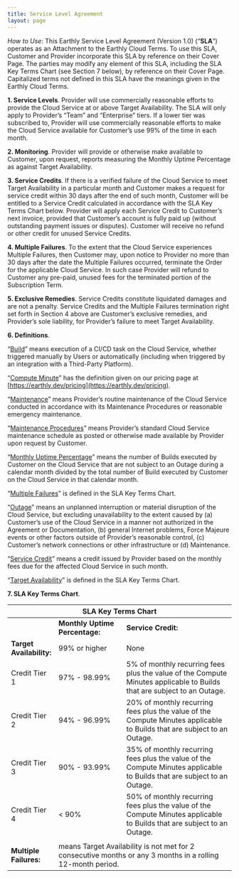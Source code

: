 ```yaml
---
title: Service Level Agreement
layout: page
---
```


<link rel="stylesheet" href="/assets/css/subpage.css">

*How to Use*: This Earthly Service Level Agreement (Version 1.0) (“**SLA**”) operates as an Attachment to the Earthly Cloud Terms. To use this SLA, Customer and Provider incorporate this SLA by reference on their Cover Page. The parties may modify any element of this SLA, including the SLA Key Terms Chart (see Section 7 below), by reference on their Cover Page. Capitalized terms not defined in this SLA have the meanings given in the Earthly Cloud Terms.

**1. Service Levels**. Provider will use commercially reasonable efforts to provide the Cloud Service at or above Target Availability. The SLA will only apply to Provider’s “Team” and “Enterprise” tiers. If a lower tier was subscribed to, Provider will use commercially reasonable efforts to make the Cloud Service available for Customer’s use 99% of the time in each month.

**2. Monitoring**. Provider will provide or otherwise make available to Customer, upon request, reports measuring the Monthly Uptime Percentage as against Target Availability.

**3. Service Credits**. If there is a verified failure of the Cloud Service to meet Target Availability in a particular month and Customer makes a request for service credit within 30 days after the end of such month, Customer will be entitled to a Service Credit calculated in accordance with the SLA Key Terms Chart below. Provider will apply each Service Credit to Customer’s next invoice, provided that Customer’s account is fully paid up (without outstanding payment issues or disputes). Customer will receive no refund or other credit for unused Service Credits.

**4. Multiple Failures**. To the extent that the Cloud Service experiences Multiple Failures, then Customer may, upon notice to Provider no more than 30 days after the date the Multiple Failures occurred, terminate the Order for the applicable Cloud Service. In such case Provider will refund to Customer any pre-paid, unused fees for the terminated portion of the Subscription Term.

**5. Exclusive Remedies**. Service Credits constitute liquidated damages and are not a penalty. Service Credits and the Multiple Failures termination right set forth in Section 4 above are Customer’s exclusive remedies, and Provider’s sole liability, for Provider’s failure to meet Target Availability.

**6. Definitions**.

“<ins>Build</ins>” means execution of a CI/CD task on the Cloud Service, whether triggered manually by Users or automatically (including when triggered by an integration with a Third-Party Platform).

“<ins>Compute Minute</ins>” has the definition given on our pricing page at [https://earthly.dev/pricing](https://earthly.dev/pricing).

“<ins>Maintenance</ins>” means Provider’s routine maintenance of the Cloud Service conducted in accordance with its Maintenance Procedures or reasonable emergency maintenance.

“<ins>Maintenance Procedures</ins>” means Provider’s standard Cloud Service maintenance schedule as posted or otherwise made available by Provider upon request by Customer.

“<ins>Monthly Uptime Percentage</ins>” means the number of Builds executed by Customer on the Cloud Service that are not subject to an Outage during a calendar month divided by the total number of Build executed by Customer on the Cloud Service in that calendar month.

“<ins>Multiple Failures</ins>” is defined in the SLA Key Terms Chart.

“<ins>Outage</ins>” means an unplanned interruption or material disruption of the Cloud Service, but excluding unavailability to the extent caused by (a) Customer’s use of the Cloud Service in a manner not authorized in the Agreement or Documentation, (b) general Internet problems, Force Majeure events or other factors outside of Provider’s reasonable control, (c) Customer’s network connections or other infrastructure or (d) Maintenance.

“<ins>Service Credit</ins>” means a credit issued by Provider based on the monthly fees due for the affected Cloud Service in such month.

“<ins>Target Availability</ins>” is defined in the SLA Key Terms Chart.

**7. SLA Key Terms Chart**.

<table class="agreement-table">
  <thead>
    <tr>
      <th colspan="3">SLA Key Terms Chart</th>
    </tr>
  </thead>

  <tbody>
    <tr>
      <td></td>
      <td><b>Monthly Uptime Percentage:</b></td>
      <td><b>Service Credit:</b></td>
    </tr>
    <tr>
      <td style="width: 18%"><b>Target Availability:</b></td>
      <td style="width: 31%">99% or higher</td>
      <td style="width: 51%">None</td>
    </tr>
    <tr>
      <td>Credit Tier 1</td>
      <td>97% - 98.99%</td>
      <td>5% of monthly recurring fees plus the value of the Compute Minutes applicable to Builds that are subject to an Outage.</td>
    </tr>
    <tr>
      <td>Credit Tier 2</td>
      <td>94% - 96.99%</td>
      <td>20% of monthly recurring fees plus the value of the Compute Minutes applicable to Builds that are subject to an Outage.</td>
    </tr>
    <tr>
      <td>Credit Tier 3</td>
      <td>90% - 93.99%</td>
      <td>35% of monthly recurring fees plus the value of the Compute Minutes applicable to Builds that are subject to an Outage.</td>
    </tr>
    <tr>
      <td>Credit Tier 4</td>
      <td>&lt; 90%</td>
      <td>50% of monthly recurring fees plus the value of the Compute Minutes applicable to Builds that are subject to an Outage.</td>
    </tr>
    <tr>
      <td colspan="3"></td>
    </tr>
    <tr>
      <td><b>Multiple Failures:</b></td>
      <td colspan="2">
        means Target Availability is not met for 2 consecutive months or any 3
        months in a rolling 12-month period.
      </td>
    </tr>
  </tbody>
</table>
